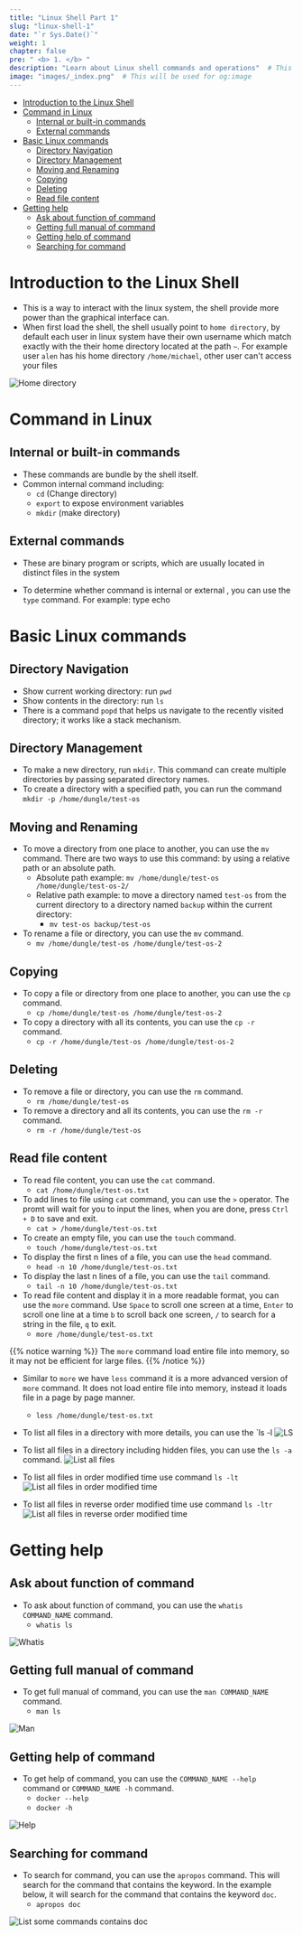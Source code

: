 ```yaml
---
title: "Linux Shell Part 1"
slug: "linux-shell-1"
date: "`r Sys.Date()`"
weight: 1
chapter: false
pre: " <b> 1. </b> "
description: "Learn about Linux shell commands and operations"  # This will be used for og:description
image: "images/_index.png"  # This will be used for og:image
---
```


- [Introduction to the Linux Shell](#introduction-to-the-linux-shell)
- [Command in Linux](#command-in-linux)
  - [Internal or built-in commands](#internal-or-built-in-commands)
  - [External commands](#external-commands)
- [Basic Linux commands](#basic-linux-commands)
  - [Directory Navigation](#directory-navigation)
  - [Directory Management](#directory-management)
  - [Moving and Renaming](#moving-and-renaming)
  - [Copying](#copying)
  - [Deleting](#deleting)
  - [Read file content](#read-file-content)
- [Getting help](#getting-help)
  - [Ask about function of command](#ask-about-function-of-command)
  - [Getting full manual of command](#getting-full-manual-of-command)
  - [Getting help of command](#getting-help-of-command)
  - [Searching for command](#searching-for-command)


# Introduction to the Linux Shell

- This is a way to interact with the linux system, the shell provide more power than the graphical interface can. 
- When first load the shell, the shell usually point to `home directory`, by default each user in linux system have their own username which match exactly with the their home directory located at the path `~`. For example user `alen` has his home directory `/home/michael`, other user can't access your files

![Home directory](images/_index.png)

# Command in Linux
## Internal or built-in commands
- These commands are bundle by the shell itself.
- Common internal command including: 
  - `cd` (Change directory)
  - `export` to expose environment variables
  - `mkdir` (make directory)

## External commands
- These are binary program or scripts, which are usually located in distinct files in the system

- To determine whether command is internal or external , you can use the `type` command. For example: type echo

# Basic Linux commands
## Directory Navigation
- Show current working directory: run `pwd`
- Show contents in the directory: run `ls`
- There is a command `popd` that helps us navigate to the recently visited directory; it works like a stack mechanism.

## Directory Management
- To make a new directory, run `mkdir`. This command can create multiple directories by passing separated directory names.
- To create a directory with a specified path, you can run the command `mkdir -p /home/dungle/test-os`

## Moving and Renaming
- To move a directory from one place to another, you can use the `mv` command. There are two ways to use this command: by using a relative path or an absolute path.
  - Absolute path example: `mv /home/dungle/test-os /home/dungle/test-os-2/`
  - Relative path example: to move a directory named `test-os` from the current directory to a directory named `backup` within the current directory:
    - `mv test-os backup/test-os`
- To rename a file or directory, you can use the `mv` command.
  - `mv /home/dungle/test-os /home/dungle/test-os-2`

## Copying
- To copy a file or directory from one place to another, you can use the `cp` command.
  - `cp /home/dungle/test-os /home/dungle/test-os-2`
- To copy a directory with all its contents, you can use the `cp -r` command.
  - `cp -r /home/dungle/test-os /home/dungle/test-os-2`

## Deleting
- To remove a file or directory, you can use the `rm` command.
  - `rm /home/dungle/test-os`
- To remove a directory and all its contents, you can use the `rm -r` command.
  - `rm -r /home/dungle/test-os`

## Read file content
- To read file content, you can use the `cat` command.
  - `cat /home/dungle/test-os.txt`
- To add lines to file using `cat` command, you can use the `>` operator. The promt will wait for you to input the lines, when you are done, press `Ctrl + D` to save and exit.
  - `cat > /home/dungle/test-os.txt`
- To create an empty file, you can use the `touch` command.
  - `touch /home/dungle/test-os.txt`
- To display the first n lines of a file, you can use the `head` command. 
  - `head -n 10 /home/dungle/test-os.txt`
- To display the last n lines of a file, you can use the `tail` command.
  - `tail -n 10 /home/dungle/test-os.txt`
- To read file content and display it in a more readable format, you can use the `more` command. Use `Space` to scroll one screen at a time, `Enter` to scroll one line at a time `b` to scroll back one screen, `/` to search for a string in the file, `q` to exit.
  - `more /home/dungle/test-os.txt`

{{% notice warning %}}
The `more` command load entire file into memory, so it may not be efficient for large files.
{{% /notice %}}

- Similar to `more` we have `less` command it is a more advanced version of `more` command. It does not load entire file into memory, instead it loads file in a page by page manner.
  - `less /home/dungle/test-os.txt`

- To list all files in a directory with more details, you can use the `ls -l
![LS](images/_index-1.png)

- To list all files in a directory including hidden files, you can use the `ls -a` command.
![List all files](images/_index-2.png)

- To list all files in order modified time use command `ls -lt`
![List all files in order modified time](images/_index-3.png)

- To list all files in reverse order modified time use command `ls -ltr`
![List all files in reverse order modified time](images/_index-4.png)

# Getting help

## Ask about function of command
- To ask about function of command, you can use the `whatis COMMAND_NAME` command.
  - `whatis ls`

![Whatis](images/_index-5.png)

## Getting full manual of command
- To get full manual of command, you can use the `man COMMAND_NAME` command.
  - `man ls`

![Man](images/_index-6.png)

## Getting help of command
- To get help of command, you can use the `COMMAND_NAME --help` command or `COMMAND_NAME -h` command.
  - `docker --help`
  - `docker -h`

![Help](images/_index-7.png)

## Searching for command
- To search for command, you can use the `apropos` command. This will search for the command that contains the keyword. In the example below, it will search for the command that contains the keyword `doc`.
  - `apropos doc`

![List some commands contains doc](images/_index-8.png)